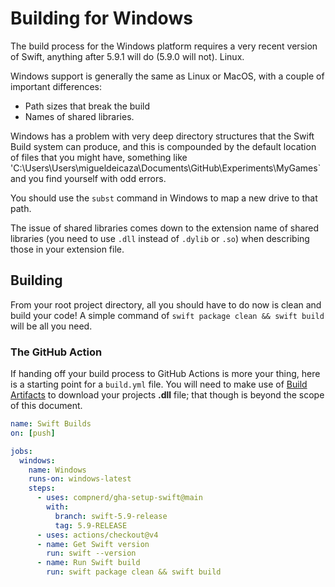 # Building for Windows

The build process for the Windows platform requires a very recent
version of Swift, anything after 5.9.1 will do (5.9.0 will not).
Linux.

Windows support is generally the same as Linux or MacOS, with a couple of important differences:

* Path sizes that break the build
* Names of shared libraries.

Windows has a problem with very deep directory structures that the
Swift Build system can produce, and this is compounded by the default
location of files that you might have, something like
'C:\Users\Users\migueldeicaza\Documents\GitHub\Experiments\MyGames`
and you find yourself with odd errors.

You should use the `subst` command in Windows to map a new drive to
that path.

The issue of shared libraries comes down to the extension name of
shared libraries (you need to use `.dll` instead of `.dylib` or `.so`)
when describing those in your extension file.


## Building

From your root project directory, all you should have to do now is
clean and build your code! A simple command of `swift package clean &&
swift build` will be all you need.

### The GitHub Action

If handing off your build process to GitHub Actions is more your
thing, here is a starting point for a `build.yml` file. You will need
to make use of [Build
Artifacts](https://docs.github.com/en/actions/using-workflows/storing-workflow-data-as-artifacts)
to download your projects __.dll__ file; that though is beyond the
scope of this document.

```yml
name: Swift Builds
on: [push]

jobs:
  windows:
    name: Windows
    runs-on: windows-latest
    steps:
      - uses: compnerd/gha-setup-swift@main
        with:
          branch: swift-5.9-release
          tag: 5.9-RELEASE
      - uses: actions/checkout@v4
      - name: Get Swift version
        run: swift --version
      - name: Run Swift build
        run: swift package clean && swift build
```
